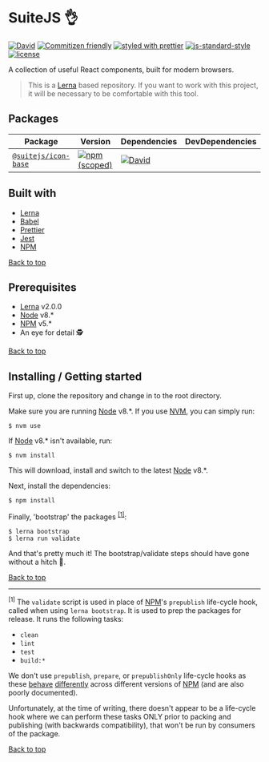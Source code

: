 # SuiteJS 👌 <a name="top"></a>

[![David](https://img.shields.io/david/dev/suitejs/suitejs.svg?style=flat-square)](https://david-dm.org/suitejs/suitejs?type=dev) [![Commitizen friendly](https://img.shields.io/badge/commitizen-friendly-brightgreen.svg?style=flat-square)](http://commitizen.github.io/cz-cli/) [![styled with prettier](https://img.shields.io/badge/styled_with-prettier-ff69b4.svg?style=flat-square)](https://github.com/prettier/prettier) [![js-standard-style](https://img.shields.io/badge/code%20style-standard-brightgreen.svg?style=flat-square)](http://standardjs.com)  [![license](https://img.shields.io/github/license/mashape/apistatus.svg?style=flat-square)](https://opensource.org/licenses/MIT)

A collection of useful React components, built for modern browsers.

> This is a [Lerna](https://lernajs.io/) based repository. If you want to work with this project, it will be necessary to be comfortable with this tool.

## Packages

| Package | Version | Dependencies | DevDependencies |
| --- | --- | --- | --- |
| [`@suitejs/icon-base`](https://github.com/suitejs/suitejs/tree/master/packages/icon-base) | [![npm (scoped)](https://img.shields.io/npm/v/@suitejs/icon-base.svg?style=flat-square&maxAge=86400)](https://www.npmjs.com/package/@suitejs/icon-base) | [![David](https://david-dm.org/suitejs/suitejs/status.svg?path=packages/icon-base&style=flat-square&maxAge=86400)](https://david-dm.org/suitejs/suitejs?path=packages/icon-base)

<a name="built-with"></a>
## Built with

* [Lerna](https://lernajs.io/)
* [Babel](https://babeljs.io/)
* [Prettier](https://github.com/prettier/prettier)
* [Jest](https://facebook.github.io/jest/)
* [NPM](https://www.npmjs.com/)

[Back to top](#top)

<a name="prerequisites"></a>
## Prerequisites

* [Lerna](https://lernajs.io/) v2.0.0
* [Node](https://nodejs.org/en/) v8.*
* [NPM](https://www.npmjs.com/) v5.*
* An eye for detail 🕵️

[Back to top](#top)

## Installing / Getting started

First up, clone the repository and change in to the root directory.

Make sure you are running [Node](https://nodejs.org/en/) v8.*. If you use [NVM](https://github.com/creationix/nvm), you can simply run:

```
$ nvm use
```

If [Node](https://nodejs.org/en/) v8.* isn't available, run:

```
$ nvm install
```

This will download, install and switch to the latest [Node](https://nodejs.org/en/) v8.*.

Next, install the dependencies:

```
$ npm install
```

Finally, 'bootstrap' the packages <sup>[[1]](#foot-note)</sup>:

```
$ lerna bootstrap
$ lerna run validate
```

And that's pretty much it! The bootstrap/validate steps should have gone without a hitch :crossed_fingers:.

[Back to top](#top)

---

<a name="foot-note"></a>
<sup>[1]</sup> The `validate` script is used in place of [NPM](https://www.npmjs.com/)'s `prepublish` life-cycle hook, called when using `lerna bootstrap`. It is used to prep the packages for release. It runs the following tasks:

* `clean`
* `lint`
* `test`
* `build:*`

We don't use `prepublish`, `prepare`, or `prepublishOnly` life-cycle hooks as these [behave](https://github.com/npm/npm/issues/16685) [differently](https://github.com/npm/npm/issues/15147) across different versions of [NPM](https://www.npmjs.com/) (and are also poorly documented).

Unfortunately, at the time of writing, there doesn't appear to be a life-cycle hook where we can perform these tasks ONLY prior to packing and publishing (with backwards compatibility), that won't be run by consumers of the package.

[Back to top](#top)
